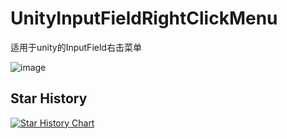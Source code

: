 # UnityInputFieldRightClickMenu
适用于unity的InputField右击菜单


![image](https://cdn.hunqingziyuan.com/20220307144453/FoIOZilV7L0RZm_nLHCfddW3XSRT.png)

## Star History

[![Star History Chart](https://api.star-history.com/svg?repos=harry0703/MoneyPrinterTurbo&type=Date)](https://star-history.com/#harry0703/MoneyPrinterTurbo&Date)
